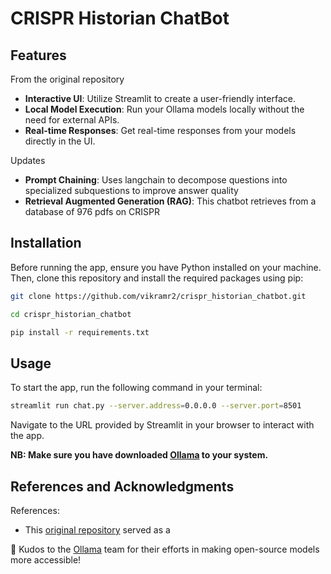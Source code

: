 # CRISPR Historian ChatBot

## Features

From the original repository
- **Interactive UI**: Utilize Streamlit to create a user-friendly interface.
- **Local Model Execution**: Run your Ollama models locally without the need for external APIs.
- **Real-time Responses**: Get real-time responses from your models directly in the UI.

Updates
- **Prompt Chaining**: Uses langchain to decompose questions into specialized subquestions to improve answer quality
- **Retrieval Augmented Generation (RAG)**: This chatbot retrieves from a database of 976 pdfs on CRISPR

## Installation

Before running the app, ensure you have Python installed on your machine. Then, clone this repository and install the required packages using pip:

```bash
git clone https://github.com/vikramr2/crispr_historian_chatbot.git
```

```bash
cd crispr_historian_chatbot
```

```bash
pip install -r requirements.txt
```

## Usage

To start the app, run the following command in your terminal:

```bash
streamlit run chat.py --server.address=0.0.0.0 --server.port=8501
```

Navigate to the URL provided by Streamlit in your browser to interact with the app.

**NB: Make sure you have downloaded [Ollama](https://ollama.com/) to your system.**

## References and Acknowledgments

References:
- This [original repository](https://github.com/tonykipkemboi/ollama_streamlit_demos) served as a 

👏 Kudos to the [Ollama](https://ollama.com/) team for their efforts in making open-source models more accessible!
